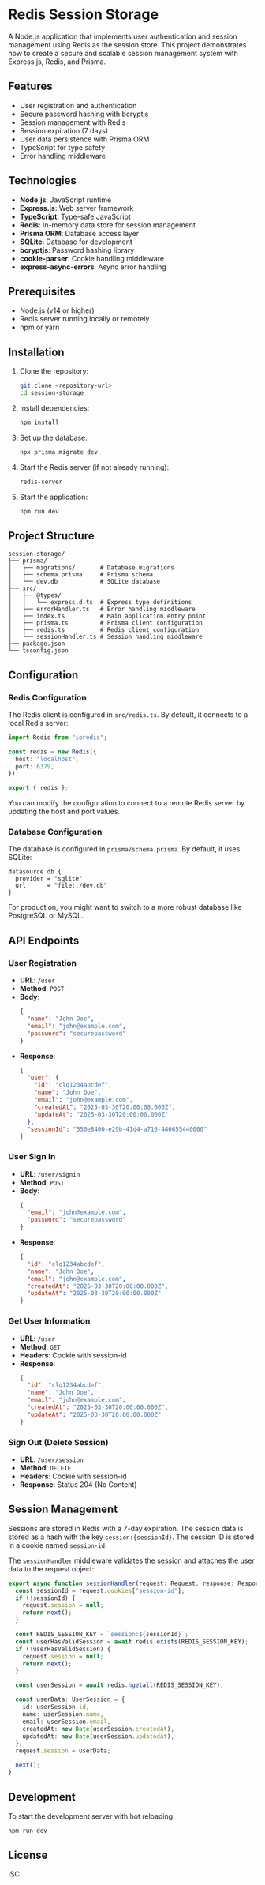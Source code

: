 # Redis Session Storage

A Node.js application that implements user authentication and session management using Redis as the session store. This project demonstrates how to create a secure and scalable session management system with Express.js, Redis, and Prisma.

## Features

- User registration and authentication
- Secure password hashing with bcryptjs
- Session management with Redis
- Session expiration (7 days)
- User data persistence with Prisma ORM
- TypeScript for type safety
- Error handling middleware

## Technologies

- **Node.js**: JavaScript runtime
- **Express.js**: Web server framework
- **TypeScript**: Type-safe JavaScript
- **Redis**: In-memory data store for session management
- **Prisma ORM**: Database access layer
- **SQLite**: Database for development
- **bcryptjs**: Password hashing library
- **cookie-parser**: Cookie handling middleware
- **express-async-errors**: Async error handling

## Prerequisites

- Node.js (v14 or higher)
- Redis server running locally or remotely
- npm or yarn

## Installation

1. Clone the repository:
   ```bash
   git clone <repository-url>
   cd session-storage
   ```

2. Install dependencies:
   ```bash
   npm install
   ```

3. Set up the database:
   ```bash
   npx prisma migrate dev
   ```

4. Start the Redis server (if not already running):
   ```bash
   redis-server
   ```

5. Start the application:
   ```bash
   npm run dev
   ```

## Project Structure

```
session-storage/
├── prisma/
│   ├── migrations/       # Database migrations
│   ├── schema.prisma     # Prisma schema
│   └── dev.db            # SQLite database
├── src/
│   ├── @types/
│   │   └── express.d.ts  # Express type definitions
│   ├── errorHandler.ts   # Error handling middleware
│   ├── index.ts          # Main application entry point
│   ├── prisma.ts         # Prisma client configuration
│   ├── redis.ts          # Redis client configuration
│   └── sessionHandler.ts # Session handling middleware
├── package.json
└── tsconfig.json
```

## Configuration

### Redis Configuration

The Redis client is configured in `src/redis.ts`. By default, it connects to a local Redis server:

```typescript
import Redis from "ioredis";

const redis = new Redis({
  host: "localhost",
  port: 6379,
});

export { redis };
```

You can modify the configuration to connect to a remote Redis server by updating the host and port values.

### Database Configuration

The database is configured in `prisma/schema.prisma`. By default, it uses SQLite:

```prisma
datasource db {
  provider = "sqlite"
  url      = "file:./dev.db"
}
```

For production, you might want to switch to a more robust database like PostgreSQL or MySQL.

## API Endpoints

### User Registration

- **URL**: `/user`
- **Method**: `POST`
- **Body**:
  ```json
  {
    "name": "John Doe",
    "email": "john@example.com",
    "password": "securepassword"
  }
  ```
- **Response**:
  ```json
  {
    "user": {
      "id": "clq1234abcdef",
      "name": "John Doe",
      "email": "john@example.com",
      "createdAt": "2025-03-30T20:00:00.000Z",
      "updateAt": "2025-03-30T20:00:00.000Z"
    },
    "sessionId": "550e8400-e29b-41d4-a716-446655440000"
  }
  ```

### User Sign In

- **URL**: `/user/signin`
- **Method**: `POST`
- **Body**:
  ```json
  {
    "email": "john@example.com",
    "password": "securepassword"
  }
  ```
- **Response**:
  ```json
  {
    "id": "clq1234abcdef",
    "name": "John Doe",
    "email": "john@example.com",
    "createdAt": "2025-03-30T20:00:00.000Z",
    "updateAt": "2025-03-30T20:00:00.000Z"
  }
  ```

### Get User Information

- **URL**: `/user`
- **Method**: `GET`
- **Headers**: Cookie with session-id
- **Response**:
  ```json
  {
    "id": "clq1234abcdef",
    "name": "John Doe",
    "email": "john@example.com",
    "createdAt": "2025-03-30T20:00:00.000Z",
    "updateAt": "2025-03-30T20:00:00.000Z"
  }
  ```

### Sign Out (Delete Session)

- **URL**: `/user/session`
- **Method**: `DELETE`
- **Headers**: Cookie with session-id
- **Response**: Status 204 (No Content)

## Session Management

Sessions are stored in Redis with a 7-day expiration. The session data is stored as a hash with the key `session:{sessionId}`. The session ID is stored in a cookie named `session-id`.

The `sessionHandler` middleware validates the session and attaches the user data to the request object:

```typescript
export async function sessionHandler(request: Request, response: Response, next: NextFunction) {
  const sessionId = request.cookies["session-id"];
  if (!sessionId) {
    request.session = null;
    return next();
  }

  const REDIS_SESSION_KEY = `session:${sessionId}`;
  const userHasValidSession = await redis.exists(REDIS_SESSION_KEY);
  if (!userHasValidSession) {
    request.session = null;
    return next();
  }

  const userSession = await redis.hgetall(REDIS_SESSION_KEY);

  const userData: UserSession = {
    id: userSession.id,
    name: userSession.name,
    email: userSession.email,
    createdAt: new Date(userSession.createdAt),
    updatedAt: new Date(userSession.updatedAt),
  };
  request.session = userData;

  next();
}
```

## Development

To start the development server with hot reloading:

```bash
npm run dev
```

## License

ISC
